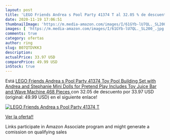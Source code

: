 ```yaml
---
layout: post
title: 'LEGO Friends Andrea s Pool Party 41374 T al 32.05 % de descuento'
date: 2020-11-19 17:06:51
thumbnailImage: 'https://m.media-amazon.com/images/I/61GYb-lU7QL._SL200_.jpg'
images: [ 'https://m.media-amazon.com/images/I/61GYb-lU7QL._SL200_.jpg' ]
comments: true
category: ofertas
author: ring
slug: B07QTDVKK3
description:
actualPrice: 33.97 USD
comparePrice: 49.99 USD
inStock: true
---
```


Está [LEGO Friends Andrea s Pool Party 41374 Toy Pool Building Set with Andrea and Stephanie Mini Dolls for Pretend Play  Includes Toy Juice Bar and Wave Machine  468 Pieces ](https://www.amazon.com/dp/B07QTDVKK3/?tag=tolees-20) con 32.05 de descuento por 33.97 USD (original: 49.99 USD) en el siguiente enlace!

[![LEGO Friends Andrea s Pool Party 41374 T](https://m.media-amazon.com/images/I/61GYb-lU7QL._SL200_.jpg)](https://www.amazon.com/dp/B07QTDVKK3/?tag=tolees-20)

[Ver la oferta!!](https://www.amazon.com/dp/B07QTDVKK3/?tag=tolees-20)

Links participate in Amazon Associate program and might generate a comission on qualifying sales



